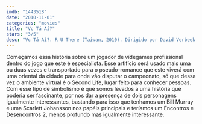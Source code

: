 ```yaml
---
imdb: "1443518"
date: "2010-11-01"
categories: "movies"
title: "Vc Tá Aí?"
stars: "3/5"
desc: "Vc Tá Aí?. R U There (Taiwan, 2010). Dirigido por David Verbeek. Escrito por Rogier de Blok. Com Stijn Koomen, Huan-Ju Ko, Tom De Hoog, Phi Nguyen, Pavio Bilak, David Eugene Callegari, David Davis, Amanda Philipson, Robert Samudion."
---
```

Começamos essa história sobre um jogador de vídegames profissional dentro do jogo que este é especialista. Esse artifício será usado mais uma ou duas vezes e transportado para o pseudo-romance que este viverá com uma oriental da cidade para onde vão disputar o campeonato, só que dessa vez o ambiente virtual é o Second Life, lugar feito para conhecer pessoas. Com esse tipo de simbolismo é que somos levados a uma história que poderia ser fascinante, por nos dar a presença de dois personagens igualmente interessantes, bastando para isso que tenhamos um Bill Murray e uma Scarlett Johansson nos papéis principais e teríamos um Encontros e Desencontros 2, menos profundo mas igualmente interessante.
